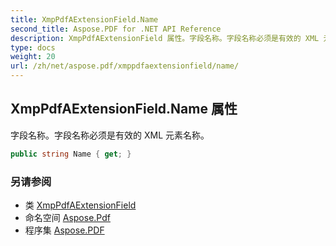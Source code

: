 ```yaml
---
title: XmpPdfAExtensionField.Name
second_title: Aspose.PDF for .NET API Reference
description: XmpPdfAExtensionField 属性。字段名称。字段名称必须是有效的 XML 元素名称
type: docs
weight: 20
url: /zh/net/aspose.pdf/xmppdfaextensionfield/name/
---
```

## XmpPdfAExtensionField.Name 属性

字段名称。字段名称必须是有效的 XML 元素名称。

```csharp
public string Name { get; }
```

### 另请参阅

* 类 [XmpPdfAExtensionField](../)
* 命名空间 [Aspose.Pdf](../../../aspose.pdf/)
* 程序集 [Aspose.PDF](../../../)